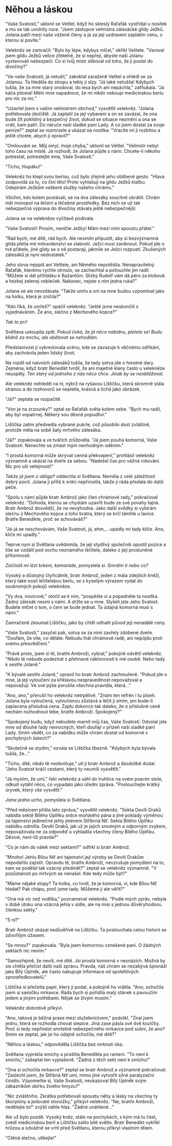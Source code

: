 # Něhou a láskou

"Vaše Svatosti," uklonil se Velitel, když ho skleslý Raťafák vystřídal u nosítek a mu se tak uvolnily ruce. "Jsem zástupce velmistra zálesácké gildy Ježků. Jolana patří mezi naše vážené členy a já za její uzdravení zaplatím cenu, o kterou si povíte."

Velekněz se zamračil: "Bylo by lépe, kdybys mlčel," okřikl Velitele. "Varoval jsem gildu Ježků velice zřetelně, že si nepřeji, abyste naši Jolanu vystavovali nebezpečí. Co si tvůj mistr sliboval od toho, že ji poslal do divočiny?"

"Va-vaše Svatosti, já netušil," zakoktal zaraženě Velitel a ohlédl se za Jolanou. Ta hleděla do stropu a tekly jí slzy. "Já také netušila! Kdybych tušila, že za mne starý orodoval, do lesa bych ani nepáchla," zafňukala. "Já káča pitomá! Mělo mne napadnout, že mi nikdo nekoupí medicínskou berlu pro nic za nic."

"Uzavřel jsem s vaším velmistrem obchod," vysvětlil velekněz. "Jolana potřebovala útočiště. Já zaplatil za její vybavení a on se zavázal, že ona bude žít poklidný a bezpečný život, dokud se situace nezmění a ona se vrátí, kam patří. Do náruče naší sladké paní Lady. A co jsem dostal za svoje peníze?" zeptal se rozmrzele a ukázal na nosítka: "Vracíte mi ji rozbitou a ještě chcete, abych ji opravil?"

"Omlouvám se. Můj omyl, moje chyba," uklonil se Velitel. "Velmistr nebyl toho času na místě. Já rozhodl, že Jolana půjde s námi. Chcete-li někoho potrestat, potrestejte mne, Vaše Svatosti."  

"Ticho, hlupáku!" 

Velekněz ho klepl svou berlou, což bylo zřejmě jeho oblíbené gesto. "Hlava zodpovídá za to, co činí tělo! Proto vyhlašuji na gildu Ježků klatbu. Odepírám Ježkům veškeré služby našeho chrámu."

Všichni, kdo kolem postávali, se na dva zálesáky soucitně obrátili. Chrám měl monopol na léčení a léčebné prostředky. Bez nich se už tak nebezpečná výprava do divočiny stávala ještě nebezpečnější.

Jolana se na velekněze vyčítavě podívala.

"Vaše Svatosti! Prosím, neničte Ježky! Mám mezi nimi spoustu přátel."

"Rád bych, mé dítě, rád bych. Ale nesmím připustit, aby si bezvýznamná gilda pletla mé milosrdenství se slabostí. Ježci musí zaniknout. Pokud jde o tvé přátele, jiné gildy se o ně postarají, jakmile se Ježci rozpustí. Zkušených zálesáků je nyní nedostatek."  

Jeho slova nejspíš ani Velitele, ani Němého nepotěšila. Nenapravitelný Raťafák, kterému rychle otrnulo, se zachechtal a poťouchle jim radil: "Můžete si dát přihlášku k Bažantům. Slizký Rudolf vám dá péro za klobouk a hezkej zelenej vobleček. Nakonec, nejste s ním jedna ruka?"

Jolana se ale nevzdávala: "Takže umřu a oni na mne budou vzpomínat jako na holku, která je zničila?"

"Kdo říká, že umřeš?" opáčil velekněz. "Ještě jsme neskončili s vyjednáváním. Že ano, slečno z Mechového kopce?"

*Tak to prr!*

Světlana ustoupila zpět. *Pokud čeká, že já něco nabídnu, pletete se! Budu klidně za mrchu, ale obětovat se nehodlám.*

Představivost jí vykreslovala scénu, kde se zavazuje k věčnému odříkání, aby zachránila jeden lidský život.

Na rozdíl od naivních zálesáků tušila, že tady sotva jde o hmotné dary. Zejména, když bratr Benedikt tvrdil, že ani majetné klany často u velekněze neuspěly. *Ten starý od jednoho z nás něco chce. Jinak by se neobtěžoval.*  

Ale velekněz nehleděl na ni, nýbrž na ryšavou Lištičku, která skromně stála stranou a do rozhovorů se nepletla, krásná a tichá jako obrázek.

"Já?" zeptala se rozpačitě.

"Von je na zrzounky?" optal se Raťafák světa kolem sebe. "Bych mu radil, aby byl vopatrnej. Někerý sou děsně popudliví."

Lištička zatím předvedla vybrané pukrle, což působilo dost zvláštně, protože měla na sobě šaty mrtvého zálesáka.

"Já?" zopakovala a ve tvářích zrůžověla. "Já jsem pouhá komorná, Vaše Svatosti. Nenechte se zmást mým nevhodným oděním."

"I prostá komorná může skrývat cenná překvapení," prohlásil velekněz významně a ukázal na dveře za sebou. "Nadešel čas pro vážná rokování. Nic pro uši veřejnosti!"

*Takže já jsem z obliga?* oddechla si Světlana. Neměla z celé záležitosti dobrý pocit. Jolana jí příliš k srdci nepřirostla, takže ji ráda předala do další péče.

"Spolu s námi půjde bratr Ambrož jako člen chrámové rady," pokračoval velekněz. "Dohoda, kterou se chystám uzavřít bude ze své povahy tajná. Bratr Ambrož dosvědčí, že ne nevýhodná. Jako další svědky si vybírám slečnu z Mechového kopce a toho bratra, který se krčí támhle u lavice. Bratře Benedikte, proč se schováváš?"

"Já-já se neschovávám, Vaše Svatosti, já, ehm,... upadly mi tady klíče. Ano, klíče mi upadly."

Teprve nyní si Světlana uvědomila, že její stydlivý společník opustil pozice a tiše se vzdálil pod sochu neznámého léčitele, daleko z její prosluněné přítomnosti.

*Začínáš mi lézt krkem, kamaráde,* pomyslela si. *Smrdím ti nebo co?*

Vysoký a důstojný čtyřicátník, bratr Ambrož, jeden z mála zdejších kněží, který také nosil léčitelskou berlu, se s kyselým výrazem vydal do soukromých pokojů velekněze.

"Vy dva, novicové," otočil se k nim, "pospěšte si a popadněte ta nosítka. Žádný zálesák nesmí s námi. A držte se u mne. Slyšeli jste Jeho Svatost. Budete mlčet o tom, o čem se bude jednat. Ta údajná komorná musí s námi."

Zamračeně zkoumal Lištičku, jako by chtěl odhalit původ její nenadálé ceny.

"Vaše Svatosti," zasyčel pak, sotva se za nimi zavřely zdobené dveře. "Doufám, že víte, co děláte. Nebudu lhát chrámové radě, ani nepůjdu proti svému přesvědčení."

"Právě proto, jsem si tě, bratře Ambroži, vybral," pokojně odvětil velekněz. "Nikdo tě nebude podezírat z přehnané náklonnosti k mé osobě. Nebo tady k sestře Jolaně."

"K bývalé sestře Jolaně," opravil ho bratr Ambrož zachmuřeně. "Pokud jde o mne, já její vyloučení za křiklavou nespravedlnost nepovažoval a nepovažuji. Ve své pýše porušila všechna pravidla, která..."

"Ano, ano," přerušil ho velekněz netrpělivě. "Znám ten refrén i tu píseň. Jolana byla vyloučená, vyloučenou zůstává a léčit ji smím, jen bude-li zaplacena příslušná cena. Zajdu dokonce tak daleko, že o příslušné ceně nechám rozhodnout tebe, bratře Ambroži. Spokojený?"

"Spokojený budu, když nebudete marnit můj čas, Vaše Svatosti. Odvolal jste mne od dlouhé řady nemocných, kteří doufají v přízeň naší sladké paní Lady. Smím vědět, co za nabídku může chrám dostat od komorné v pochybných šatech?"

"Skutečně se stydím," ozvala se Lištička líbezně. "Kdybych byla bývala tušila, že..."

"Ticho, dítě, nikdo tě neobviňuje," utl ji bratr Ambrož a škodolibě dodal. "Jeho Svatost kráčí cestami, který ty neumíš vysvětlit."

"Já myslím, že umí," řekl velekněz a sáhl do truhlice na svém psacím stole, odkud vytáhl něco, co vypadalo jako úřední zpráva. "Poslouchejte krátký úryvek, který vše vysvětlí."

*Jsme jedno ucho,* pomyslela si Světlana.

"Před měsícem přišla tato zpráva," vysvětlil velekněz. "Sekta Devíti Draků nabídla sektě Bílého Úplňku srdce mořského pána a jiné poklady výměnou za tajemství jedinečné jehly jménem Stříbrná Niť. Sekta Bílého Úplňku nabídku odmítla. Devět Draků, jak už je jejich smutným a odporným zvykem, nepovažovala ne za odpověď a vyhladila všechny členy Bílého Úplňku. Děsivé, není-liž pravda?"

"Co je nám do válek mezi sektami?" odfrkl si bratr Ambrož.

"Mnoho! Jehlu Bílou Niť ani tajemství její výroby se Devíti Drakům nepodařilo zajistit. Opravdu tě, bratře Ambroži, nevzrušuje pomyšlení na to, kam se podělal tak vzácný předmět?" zeptal se velekněz významně. "V pozůstalosti po mrtvých se nenašel. Kde tedy může být?"

"Máme nějaké stopy? Ta holka, co tvrdí, že je komorná, ví, kde Bílou Niť hledat? Pak chápu, proč jsme tady. Můžeme jí ale věřit?"

"Ona má víc než vodítka," poznamenal velekněz. "Podle mých zpráv, nebyla v době útoku ona vzácná jehla v sídle, ale na misi s jednou důvěryhodnou členkou sekty."

"S ní?"

Bratr Ambrož ukázal nedůvěřivě na Lištičku. Ta poslouchala celou historii se zdvořilým úžasem.

"Se mnou?" zopakovala. "Byla jsem komornou vznešené paní. O žádných sektách nic nevím."

"Samozřejmě, že nevíš, mé dítě. Jsi prostá komorná v nesnázích. Možná by sis chtěla přečíst další naši zprávu. Pravda, náš chrám se nezabývá špionáží jako Bílý Úplněk, ale často nakupuje informace od spolehlivých zprostředkovatelů."

Lištička si přečetla papír, který ji podal, a pokojně ho vrátila. "Ano, ochočila jsem si samičku mrkavce. Ráda bych si pořídila malý stánek s pavoučím jedem a jinými potřebami. Nějak se živým musím."

Velekněz dobrotivě přikývl.

"Ano, taková je běžná praxe mezi služebnictvem," podotkl. "Znal jsem jednu, která se rozhodla chovat slepice. Jiná zase pásla své dvě kozičky. Proč si tedy nepřinést smrtelně nebezpečného mrkavce pod sukní, že ano? Smím se zeptat, jak jsi ho údajně ochočila, mé dítě?"

"Něhou a láskou," odpověděla Lištička bez mrknutí oka.

Světlana vyprskla smíchy a praštila Benedikta po rameni. "To není k smíchu," zašeptal ten vyplašeně. "Žádná z těch sekt není k smíchu!"

"Ona si ochočila mrkavce?" zeptal se bratr Ambrož a významně pokračoval: "Zaslechl jsem, že Stříbná Niť umí, mimo jiné vytvořit silné paralyzační činidlo. Vzpomeňte si, Vaše Svatosti, neukazoval Bílý Úplněk svým zákazníkům sbírku živého hmyzu?"

"Nic zvláštního. Zkrátka potřebovali spoustu něhy a lásky na všechny ty škorpióny a jedovaté stonožky," přikývl velekněz. "Ne, bratře Ambroži, nedělejte to!" zvýšil náhle hlas. "Žádné unáhlené..."

Ale už bylo pozdě. Vysoký kněz, stále na pochybách, s kým má tu čest, zvedl medicínskou berli a Lištičku zalilo bílé světlo. Bratr Benedikt vykřikl hrůzou a odvážně se vrhl před Světlanu, kterou přikryl vlastním tělem.

"Ctěná slečno, utíkejte!"



